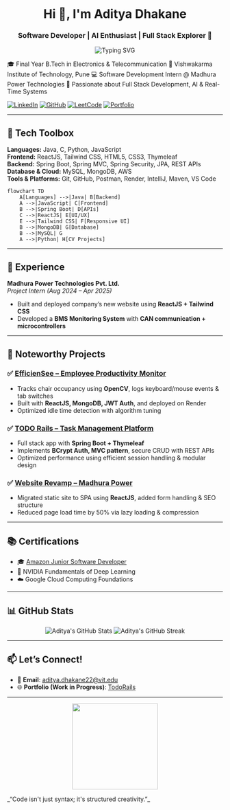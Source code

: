 
<!--## Hi there 👋-->

<!--
**adidhakane/adidhakane** is a ✨ _special_ ✨ repository because its `README.md` (this file) appears on your GitHub profile.

Here are some ideas to get you started:

- 🔭 I’m currently working on ...
- 🌱 I’m currently learning ...
- 👯 I’m looking to collaborate on ...
- 🤔 I’m looking for help with ...
- 💬 Ask me about ...
- 📫 How to reach me: ...
- 😄 Pronouns: ...
- ⚡ Fun fact: ...
-->

<!--# 👋 Hello! I'm Aditya Dhakane-->
<h1 align="center">Hi 👋, I'm Aditya Dhakane</h1>
<h3 align="center">Software Developer | AI Enthusiast | Full Stack Explorer 🚀</h3>

<p align="center">
  <img src="https://readme-typing-svg.demolab.com?font=Fira+Code&duration=3000&pause=1000&color=F75C7E&center=true&vCenter=true&multiline=true&width=700&height=100&lines=Final+Year+Engineering+Student+%7C+VIT+Pune;Java+%7C+Spring+Boot+%7C+React+%7C+MongoDB+%7C+DSA;Passionate+about+Solving+Real+World+Problems+%E2%9A%A1%EF%B8%8F;Let%E2%80%99s+Build+Something+Amazing+Together!" alt="Typing SVG" />
</p>
🎓 Final Year B.Tech in Electronics & Telecommunication  
📍 Vishwakarma Institute of Technology, Pune  
💻 Software Development Intern @ Madhura Power Technologies  
🚀 Passionate about Full Stack Development, AI & Real-Time Systems

[![LinkedIn](https://img.shields.io/badge/-LinkedIn-0077B5?style=flat-square&logo=linkedin&logoColor=white)](https://www.linkedin.com/in/aditya-dhakane-45b295260/)
[![GitHub](https://img.shields.io/badge/-GitHub-181717?style=flat-square&logo=github&logoColor=white)](https://github.com/adidhakane)
[![LeetCode](https://img.shields.io/badge/-LeetCode-FFA116?style=flat-square&logo=leetcode&logoColor=black)](https://leetcode.com/u/adidhakane8427/)
[![Portfolio](https://img.shields.io/badge/-Portfolio-blue?style=flat-square)](https://todo-rails-cng2.onrender.com)

---

## 🔧 Tech Toolbox

**Languages:** Java, C, Python, JavaScript  
**Frontend:** ReactJS, Tailwind CSS, HTML5, CSS3, Thymeleaf  
**Backend:** Spring Boot, Spring MVC, Spring Security, JPA, REST APIs  
**Database & Cloud:** MySQL, MongoDB, AWS  
**Tools & Platforms:** Git, GitHub, Postman, Render, IntelliJ, Maven, VS Code  

```mermaid
flowchart TD
    A[Languages] -->|Java| B[Backend]
    A -->|JavaScript| C[Frontend]
    B -->|Spring Boot| D[APIs]
    C -->|ReactJS| E[UI/UX]
    E -->|Tailwind CSS| F[Responsive UI]
    B -->|MongoDB| G[Database]
    B -->|MySQL| G
    A -->|Python| H[CV Projects]
```

---

## 💼 Experience

**Madhura Power Technologies Pvt. Ltd.**  
*Project Intern (Aug 2024 – Apr 2025)*  
- Built and deployed company’s new website using **ReactJS + Tailwind CSS**  
- Developed a **BMS Monitoring System** with **CAN communication + microcontrollers**

---

## 🌟 Noteworthy Projects

### ✅ [EfficienSee – Employee Productivity Monitor](https://efficiensee-p80v.onrender.com)
- Tracks chair occupancy using **OpenCV**, logs keyboard/mouse events & tab switches  
- Built with **ReactJS, MongoDB, JWT Auth**, and deployed on Render  
- Optimized idle time detection with algorithm tuning

### ✅ [TODO Rails – Task Management Platform](https://todo-rails-cng2.onrender.com)
- Full stack app with **Spring Boot + Thymeleaf**  
- Implements **BCrypt Auth, MVC pattern**, secure CRUD with REST APIs  
- Optimized performance using efficient session handling & modular design

### ✅ [Website Revamp – Madhura Power](https://enhanced-madhura-net.onrender.com)
- Migrated static site to SPA using **ReactJS**, added form handling & SEO structure  
- Reduced page load time by 50% via lazy loading & compression

---

## 📚 Certifications

- 🎓 [Amazon Junior Software Developer](https://coursera.org/share/59f2294efaebcfe083d038f874b43bb6)  
- 🧠 NVIDIA Fundamentals of Deep Learning  
- ☁️ Google Cloud Computing Foundations  

---

## 📊 GitHub Stats

<p align="center">
  <img src="https://github-readme-stats.vercel.app/api?username=adidhakane&show_icons=true&theme=radical" alt="Aditya's GitHub Stats" />
  <img src="https://github-readme-streak-stats.herokuapp.com/?user=adidhakane&theme=radical" alt="Aditya's GitHub Streak" />
</p>

---

## 📫 Let’s Connect!

- 📧 **Email**: [aditya.dhakane22@vit.edu](mailto:aditya.dhakane22@vit.edu)  
- 🌐 **Portfolio (Work in Progress)**: [TodoRails](https://todo-rails-cng2.onrender.com)

---
<p align="center"> <img src="https://media.giphy.com/media/LMt9638dO8dftAjtco/giphy.gif" width="200" /> </p>
_“Code isn't just syntax; it's structured creativity.”_
